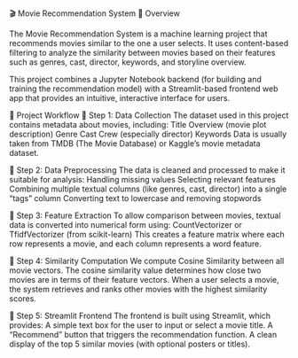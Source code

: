 🎬 Movie Recommendation System
📖 Overview

The Movie Recommendation System is a machine learning project that recommends movies similar to the one a user selects.
It uses content-based filtering to analyze the similarity between movies based on their features such as genres, cast, director, keywords, and storyline overview.

This project combines a Jupyter Notebook backend (for building and training the recommendation model) with a Streamlit-based frontend web app that provides an intuitive, interactive interface for users.

🚀 Project Workflow
🔹 Step 1: Data Collection
The dataset used in this project contains metadata about movies, including:
Title
Overview (movie plot description)
Genre
Cast
Crew (especially director)
Keywords
Data is usually taken from TMDB (The Movie Database) or Kaggle’s movie metadata dataset.


🔹 Step 2: Data Preprocessing
The data is cleaned and processed to make it suitable for analysis:
Handling missing values
Selecting relevant features
Combining multiple textual columns (like genres, cast, director) into a single “tags” column
Converting text to lowercase and removing stopwords


🔹 Step 3: Feature Extraction
To allow comparison between movies, textual data is converted into numerical form using:
CountVectorizer or TfidfVectorizer (from scikit-learn)
This creates a feature matrix where each row represents a movie, and each column represents a word feature.


🔹 Step 4: Similarity Computation
We compute Cosine Similarity between all movie vectors.
The cosine similarity value determines how close two movies are in terms of their feature vectors.
When a user selects a movie, the system retrieves and ranks other movies with the highest similarity scores.


🔹 Step 5: Streamlit Frontend
The frontend is built using Streamlit, which provides:
A simple text box for the user to input or select a movie title.
A “Recommend” button that triggers the recommendation function.
A clean display of the top 5 similar movies (with optional posters or titles).

